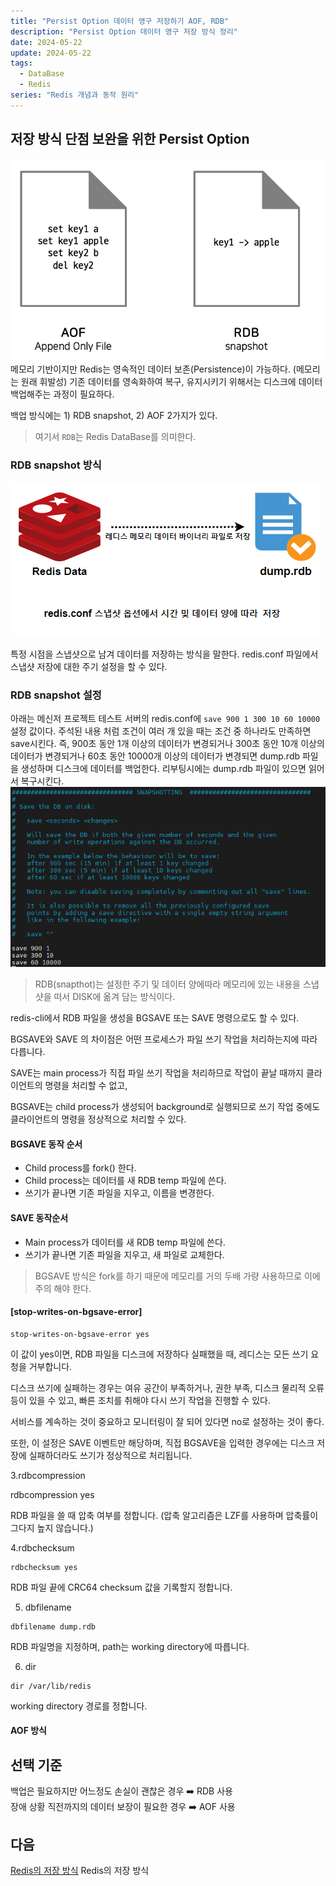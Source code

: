 ```yaml
---
title: "Persist Option 데이터 영구 저장하기 AOF, RDB"
description: "Persist Option 데이터 영구 저장 방식 정리"
date: 2024-05-22
update: 2024-05-22
tags:
  - DataBase
  - Redis
series: "Redis 개념과 동작 원리"
---
```


## 저장 방식 단점 보완을 위한 Persist Option 
![문제점 보완을 위한 Persist Option](./3.PNG)
 메모리 기반이지만 Redis는 영속적인 데이터 보존(Persistence)이 가능하다. (메모리는 원래 휘발성) 기존 데이터를 영속화하여 복구, 유지시키기 위해서는 디스크에 데이터 백업해주는 과정이 필요하다. 

백업 방식에는 1) RDB snapshot, 2) AOF 2가지가 있다.
> 여기서 `RDB`는 Redis DataBase를 의미한다.


### RDB snapshot 방식
![RDB snapshot 방식](./4.PNG)

특정 시점을 스냅샷으로 남겨 데이터를 저장하는 방식을 말한다. redis.conf 파일에서 스냅샷 저장에 대한 주기 설정을 할 수 있다.

### RDB snapshot 설정
아래는 메신저 프로젝트 테스트 서버의 redis.conf에 `save 900 1 300 10 60 10000` 설정 값이다. 주석된 내용 처럼 조건이 여러 개 있을 때는 조건 중 하나라도 만족하면 save시킨다. 즉, 900초 동안 1개 이상의 데이터가 변경되거나 300초 동안 10개 이상의 데이터가 변경되거나 60초 동안 10000개 이상의 데이터가 변경되면 dump.rdb 파일을 생성하며 디스크에 데이터를 백업한다. 리부팅시에는 dump.rdb 파일이 있으면 읽어서 복구시킨다.
![redis.conf 설정](./2.PNG)

> RDB(snapthot)는 설정한 주기 및 데이터 양에따라 메모리에 있는 내용을 스냅샷을 떠서 DISK에 옮겨 담는 방식이다.

redis-cli에서 RDB 파일을 생성을 BGSAVE 또는 SAVE 명령으로도 할 수 있다.

BGSAVE와 SAVE 의 차이점은 어떤 프로세스가 파일 쓰기 작업을 처리하는지에 따라 다릅니다.

SAVE는 main process가 직접 파일 쓰기 작업을 처리하므로 작업이 끝날 때까지 클라이언트의 명령을 처리할 수 없고,

BGSAVE는 child process가 생성되어 background로 실행되므로 쓰기 작업 중에도 클라이언트의 명령을 정상적으로 처리할 수 있다.

#### BGSAVE 동작 순서

+ Child process를 fork() 한다.
+ Child process는 데이터를 새 RDB temp 파일에 쓴다.
+ 쓰기가 끝나면 기존 파일을 지우고, 이름을 변경한다.

#### SAVE 동작순서
+ Main process가 데이터를 새 RDB temp 파일에 쓴다.
+ 쓰기가 끝나면 기존 파일을 지우고, 새 파일로 교체한다.

> BGSAVE 방식은 fork를 하기 때문에 메모리를 거의 두배 가량 사용하므로 이에 주의 해야 한다.



#### [stop-writes-on-bgsave-error]
```
stop-writes-on-bgsave-error yes
```
이 값이 yes이면, RDB 파일을 디스크에 저장하다 실패했을 때, 레디스는 모든 쓰기 요청을 거부합니다.

디스크 쓰기에 실패하는 경우는 여유 공간이 부족하거나, 권한 부족, 디스크 물리적 오류 등이 있을 수 있고, 빠른 조치를 취해야 다시 쓰기 작업을 진행할 수 있다.

서비스를 계속하는 것이 중요하고 모니터링이 잘 되어 있다면 no로 설정하는 것이 좋다.





또한, 이 설정은 SAVE 이벤트만 해당하며, 직접 BGSAVE을 입력한 경우에는 디스크 저장에 실패하더라도 쓰기가 정상적으로 처리됩니다.







3.rdbcompression




rdbcompression yes




RDB 파일을 쓸 때 압축 여부를 정합니다. (압축 알고리즘은 LZF를 사용하며 압축률이 그다지 높지 않습니다.)



4.rdbchecksum
```
rdbchecksum yes
```

RDB 파일 끝에 CRC64 checksum 값을 기록할지 정합니다.


5. dbfilename
```
dbfilename dump.rdb
```

RDB 파일명을 지정하며, path는 working directory에 따릅니다.


6. dir
```
dir /var/lib/redis
```
working directory 경로를 정합니다.

#### AOF 방식


## 선택 기준
백업은 필요하지만 어느정도 손실이 괜찮은 경우 ➡️ RDB 사용<Br>
장애 상황 직전까지의 데이터 보장이 필요한 경우 ➡️ AOF 사용

## 다음

[Redis의 저장 방식](../oauth-2.0/index.md) Redis의 저장 방식